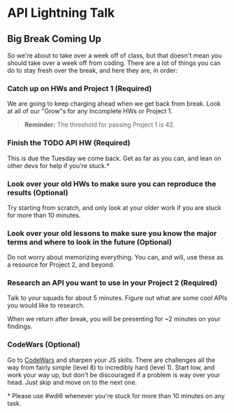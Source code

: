 # API Lightning Talk

## Big Break Coming Up

So we're about to take over a week off of class, but that doesn't mean you should take over a week off from coding.  There are a lot of things you can do to stay fresh over the break, and here they are, in order:

### Catch up on HWs and Project 1 (Required)

We are going to keep charging ahead when we get back from break.  Look at all of our "Grow"s for any Incomplete HWs or Project 1.

>**Reminder:** The threshold for passing Project 1 is 42.

### Finish the TODO API HW (Required)

This is due the Tuesday we come back.  Get as far as you can, and lean on other devs for help if you're stuck.\*

### Look over your old HWs to make sure you can reproduce the results (Optional)

Try starting from scratch, and only look at your older work if you are stuck for more than 10 minutes.

### Look over your old lessons to make sure you know the major terms and where to look in the future (Optional)

Do not worry about memorizing everything.  You can, and will, use these as a resource for Project 2, and beyond.

### Research an API you want to use in your Project 2 (Required)

Talk to your squads for about 5 minutes.  Figure out what are some cool APIs you would like to research.  

When we return after break, you will be presenting for ~2 minutes on your findings.

### CodeWars (Optional)

Go to [CodeWars](https://www.codewars.com) and sharpen your JS skills.  There are challenges all the way from fairly simple (level 8) to incredibly hard (level 1).  Start low, and work your way up, but don't be discouraged if a problem is way over your head.  Just skip and move on to the next one.

\* Please use #wdi6 whenever you're stuck for more than 10 minutes on any task.
